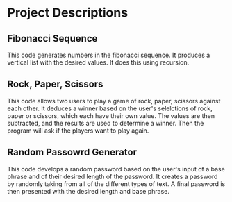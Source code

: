 # Project Descriptions

## Fibonacci Sequence
This code generates numbers in the fibonacci sequence. It produces a vertical list with the desired values. It does this using recursion.

## Rock, Paper, Scissors
This code allows two users to play a game of rock, paper, scissors against each other. It deduces a winner based on the user's selelctions of rock, paper or scissors, which each have their own value. The values are then subtracted, and the results are used to determine a winner. Then the program will ask if the players want to play again.

## Random Passowrd Generator
This code develops a random password based on the user's input of a base phrase and of their desired length of the password. It creates a password by randomly taking from all of the different types of text. A final password is then presented with the desired length and base phrase.


